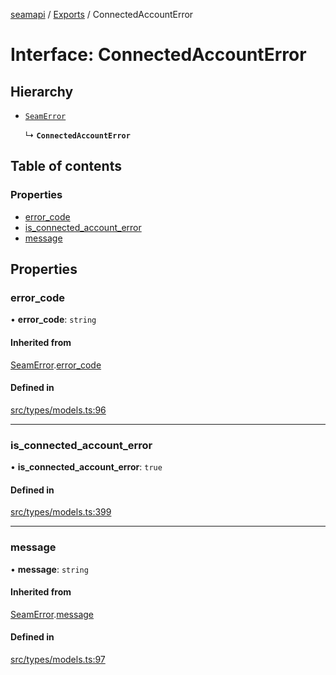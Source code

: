 [seamapi](../README.md) / [Exports](../modules.md) / ConnectedAccountError

# Interface: ConnectedAccountError

## Hierarchy

- [`SeamError`](SeamError.md)

  ↳ **`ConnectedAccountError`**

## Table of contents

### Properties

- [error\_code](ConnectedAccountError.md#error_code)
- [is\_connected\_account\_error](ConnectedAccountError.md#is_connected_account_error)
- [message](ConnectedAccountError.md#message)

## Properties

### error\_code

• **error\_code**: `string`

#### Inherited from

[SeamError](SeamError.md).[error_code](SeamError.md#error_code)

#### Defined in

[src/types/models.ts:96](https://github.com/seamapi/javascript/blob/main/src/types/models.ts#L96)

___

### is\_connected\_account\_error

• **is\_connected\_account\_error**: ``true``

#### Defined in

[src/types/models.ts:399](https://github.com/seamapi/javascript/blob/main/src/types/models.ts#L399)

___

### message

• **message**: `string`

#### Inherited from

[SeamError](SeamError.md).[message](SeamError.md#message)

#### Defined in

[src/types/models.ts:97](https://github.com/seamapi/javascript/blob/main/src/types/models.ts#L97)
